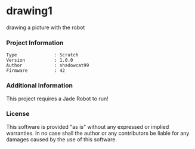 drawing1
================

drawing a picture with the robot

### Project Information
```
Type              : Scratch
Version           : 1.0.0
Author            : shadowcat99
Firmware          : 42
```

### Additional Information
This project requires a Jade Robot to run!

### License
This software is provided "as is" without any expressed or implied warranties.  In no case shall the author or any contributors be liable for any damages caused by the use of this software.

